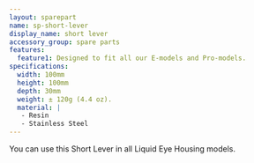 ```yaml
---
layout: sparepart
name: sp-short-lever
display_name: short lever
accessory_group: spare parts
features:
  feature1: Designed to fit all our E-models and Pro-models.
specifications:
  width: 100mm
  height: 100mm
  depth: 30mm
  weight: ± 120g (4.4 oz).
  material: |
   - Resin
   - Stainless Steel
---
```

You can use this Short Lever in all Liquid Eye Housing models.
